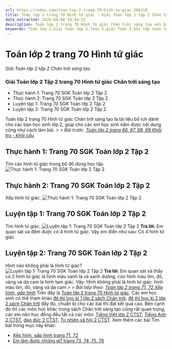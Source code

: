 ```yaml
---
url: https://vndoc.com/toan-lop-2-trang-70-hinh-tu-giac-266318
title: Toán lớp 2 trang 70 Hình tứ giác - Giải Toán lớp 2 tập 2 Chân trời sáng tạo - VnDoc.com
date_extracted: 2025-04-08 19:54:52
description: Toán lớp 2 trang 70 Hình tứ giác Chân trời sáng tạo với bài giải xuyên suốt nội dung học từ bài đầu tiên cho tới bài cuối cùng của Toán lớp 2, giúp các em đối chiếu với bài làm của mình và học tốt phần hình học lớp 2 hơn.
keywords: Toán lớp 2,Giải Toán lớp 2,Toán 2,giải Toán 2,bài tập toán lớp 2,toan lop 2,toán lớp 2 tập 2,toán 2 tập 2,học toán lớp 2,toán lớp 2 sách Chân trời,toán lớp 2 chân trời sáng tạo,Sách giáo khoa lớp 2 Chân trời sáng tạo,Toán lớp 2 trang 70 chân trời sáng tạo,Toán lớp 2 trang 70 chân trời sáng tạo tập 2,Toán lớp 2 trang 70 tập 2,Toán lớp 2 Chân trời sáng tạo Tập 2 trang 70
---
```


# Toán lớp 2 trang 70 Hình tứ giác
 _Giải Toán lớp 2 tập 2 Chân trời sáng tạo_
### Giải Toán lớp 2 Tập 2 trang 70 Hình tứ giác Chân trời sáng tạo
  * Thực hành 1: Trang 70 SGK Toán lớp 2 Tập 2 
  * Thực hành 2: Trang 70 SGK Toán lớp 2 Tập 2 
  * Luyện tập 1: Trang 70 SGK Toán lớp 2 Tập 2 
  * Luyện tập 2: Trang 70 SGK Toán lớp 2 Tập 2 

Toán lớp 2 trang 70 Hình tứ giác Chân trời sáng tạo là tài liệu bổ ích dành cho các bạn học sinh lớp 2, giúp cho các em học sinh nắm được nội dung cũng như cách làm bài.
_> > Bài trước: [Toán lớp 2 trang 66, 67, 68, 69 Khối trụ - khối cầu](<https://vndoc.com/toan-lop-2-trang-66-67-68-69-khoi-tru-khoi-cau-265919>)_
## **Thực hành 1: Trang 70 SGK Toán lớp 2 Tập 2**
Tìm các hình tứ giác trong bộ đồ dùng học tập.
![Thực hành 1: Trang 70 SGK Toán lớp 2 Tập 2](https://i.vdoc.vn/data/image/2022/05/25/hinh-tu-giac-trang-70-1.png)
## **Thực hành 2: Trang 70 SGK Toán lớp 2 Tập 2**
Xếp hình tứ giác.
![Thực hành 1: Trang 70 SGK Toán lớp 2 Tập 2](https://i.vdoc.vn/data/image/2022/05/25/hinh-tu-giac-trang-70-2.png)
## **Luyện tập 1: Trang 70 SGK Toán lớp 2 Tập 2**
Tìm hình tứ giác.
![Luyện tập 1: Trang 70 SGK Toán lớp 2 Tập 2](https://i.vdoc.vn/data/image/2022/05/25/hinh-tu-giac-trang-70-3.png)
**Trả lời:**
Em quan sát và đếm được có 4 hình tứ giác.
Vậy em điền như sau:
Có 4 hình tứ giác
## **Luyện tập 2: Trang 70 SGK Toán lớp 2 Tập 2**
Hình nào không phải là hình tứ giác?
![Luyện tập 1: Trang 70 SGK Toán lớp 2 Tập 2](https://i.vdoc.vn/data/image/2022/05/25/hinh-tu-giac-trang-70-4.png)
**Trả lời:**
Em quan sát và thấy có 2 hình tứ giác là hình màu xanh lá và xanh dương; còn hình màu tím, đỏ, vàng và da cam là hình tam giác.
Vậy:
Hình không phải là hình tứ giác: hình màu tím, đỏ, vàng và da cam
 _> > Bài tiếp theo: [Toán lớp 2 trang 71, 72 Xếp hình, gấp hình](<https://vndoc.com/toan-lop-2-trang-71-72-xep-hinh-gap-hinh-266321>)_
Trên đây là [Toán lớp 2 trang 70 Hình tứ giác](<https://vndoc.com/toan-lop-2-trang-70-hinh-tu-giac-266318>). Các em học sinh có thể tham khảo [đề thi học kì 1 lớp 2 sách Chân trời](<https://vndoc.com/de-thi-hoc-ki-1-lop2>), [đề thi học kì 2 lớp 2 sách Chân trời](<https://vndoc.com/de-thi-hoc-ki-2-lop2>) đầy đủ, chuẩn bị cho các bài thi đạt kết quả cao. Bên cạnh đó thì các môn học khác trong  sách Chân trời sáng tạo cũng rất quan trọng, các em nên học đồng đều tất cả các môn: [Tiếng Việt lớp 2 CTST](<https://vndoc.com/tieng-viet-lop-2-sach-chan-troi-sang-tao>), [Tiếng Anh 2 CTST](<https://vndoc.com/giai-family-friends-special-edittion-grade2>), [đạo đức 2 CTST](<https://vndoc.com/dao-duc-2-sach-chan-troi-sang-tao>), [Tự nhiên xã hội 2 CTST](<https://vndoc.com/tu-nhien-va-xa-hoi-2-chan-troi-sang-tao>).
Xem thêm các bài Tìm bài trong mục này khác:
  * [Xếp hình, gấp hình trang 71, 72](</toan-lop-2-trang-71-72-xep-hinh-gap-hinh-266321>)
  * [Em làm được những gì? trang 73, 74, 75, 76](</toan-lop-2-trang-73-74-75-76-em-lam-duoc-nhung-gi-266324>)

